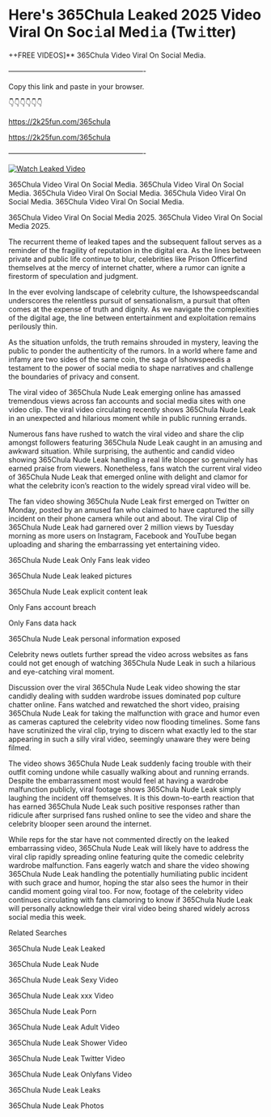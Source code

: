 # Here's ﻿365Chula Leaked 2025 Video Viral On Soc𝚒al Med𝚒a (Tw𝚒tter)

++FREE VIDEOS]** ﻿365Chula Video Viral On Social Media.

———————————————————-

Copy this link and paste in your browser.

👇👇👇👇👇👇

https://2k25fun.com/365chula

https://2k25fun.com/365chula

———————————————————-

[![Watch Leaked Video](https://miro.medium.com/v2/resize:fit:828/format:webp/1*cilzJN44JGOrTw9NJCrNHA.gif "Watch Leaked Video")](https://2k25fun.com/365chula)

﻿365Chula Video Viral On Social Media. ﻿365Chula Video Viral On Social Media. ﻿365Chula Video Viral On Social Media. ﻿365Chula Video Viral On Social Media. ﻿365Chula Video Viral On Social Media.

﻿365Chula Video Viral On Social Media 2025. ﻿365Chula Video Viral On Social Media 2025.

The recurrent theme of leaked tapes and the subsequent fallout serves as a reminder of the fragility of reputation in the digital era. As the lines between private and public life continue to blur, celebrities like Prison Officerfind themselves at the mercy of internet chatter, where a rumor can ignite a firestorm of speculation and judgment.

In the ever evolving landscape of celebrity culture, the Ishowspeedscandal underscores the relentless pursuit of sensationalism, a pursuit that often comes at the expense of truth and dignity. As we navigate the complexities of the digital age, the line between entertainment and exploitation remains perilously thin.

As the situation unfolds, the truth remains shrouded in mystery, leaving the public to ponder the authenticity of the rumors. In a world where fame and infamy are two sides of the same coin, the saga of Ishowspeedis a testament to the power of social media to shape narratives and challenge the boundaries of privacy and consent.

The viral video of ﻿365Chula Nude Leak emerging online has amassed tremendous views across fan accounts and social media sites with one video clip. The viral video circulating recently shows ﻿365Chula Nude Leak in an unexpected and hilarious moment while in public running errands.

Numerous fans have rushed to watch the viral video and share the clip amongst followers featuring ﻿365Chula Nude Leak caught in an amusing and awkward situation. While surprising, the authentic and candid video showing ﻿365Chula Nude Leak handling a real life blooper so genuinely has earned praise from viewers. Nonetheless, fans watch the current viral video of ﻿365Chula Nude Leak that emerged online with delight and clamor for what the celebrity icon’s reaction to the widely spread viral video will be.

The fan video showing ﻿365Chula Nude Leak first emerged on Twitter on Monday, posted by an amused fan who claimed to have captured the silly incident on their phone camera while out and about. The viral Clip of ﻿365Chula Nude Leak had garnered over 2 million views by Tuesday morning as more users on Instagram, Facebook and YouTube began uploading and sharing the embarrassing yet entertaining video.

﻿365Chula Nude Leak Only Fans leak video

﻿365Chula Nude Leak leaked pictures

﻿365Chula Nude Leak explicit content leak

Only Fans account breach

Only Fans data hack

﻿365Chula Nude Leak personal information exposed

Celebrity news outlets further spread the video across websites as fans could not get enough of watching ﻿365Chula Nude Leak in such a hilarious and eye-catching viral moment.

Discussion over the viral ﻿365Chula Nude Leak video showing the star candidly dealing with sudden wardrobe issues dominated pop culture chatter online. Fans watched and rewatched the short video, praising ﻿365Chula Nude Leak for taking the malfunction with grace and humor even as cameras captured the celebrity video now flooding timelines. Some fans have scrutinized the viral clip, trying to discern what exactly led to the star appearing in such a silly viral video, seemingly unaware they were being filmed.

The video shows ﻿365Chula Nude Leak suddenly facing trouble with their outfit coming undone while casually walking about and running errands. Despite the embarrassment most would feel at having a wardrobe malfunction publicly, viral footage shows ﻿365Chula Nude Leak simply laughing the incident off themselves. It is this down-to-earth reaction that has earned ﻿365Chula Nude Leak such positive responses rather than ridicule after surprised fans rushed online to see the video and share the celebrity blooper seen around the internet.

While reps for the star have not commented directly on the leaked embarrassing video, ﻿365Chula Nude Leak will likely have to address the viral clip rapidly spreading online featuring quite the comedic celebrity wardrobe malfunction. Fans eagerly watch and share the video showing ﻿365Chula Nude Leak handling the potentially humiliating public incident with such grace and humor, hoping the star also sees the humor in their candid moment going viral too. For now, footage of the celebrity video continues circulating with fans clamoring to know if ﻿365Chula Nude Leak will personally acknowledge their viral video being shared widely across social media this week.

Related Searches

﻿365Chula Nude Leak Leaked

﻿365Chula Nude Leak Nude

﻿365Chula Nude Leak Sexy Video

﻿365Chula Nude Leak xxx Video

﻿365Chula Nude Leak Porn

﻿365Chula Nude Leak Adult Video

﻿365Chula Nude Leak Shower Video

﻿365Chula Nude Leak Twitter Video

﻿365Chula Nude Leak Onlyfans Video

﻿365Chula Nude Leak Leaks

﻿365Chula Nude Leak Photos